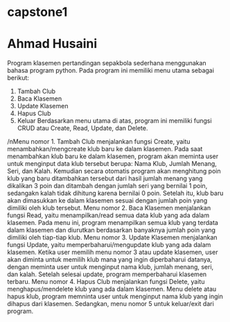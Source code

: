 # capstone1
# Ahmad Husaini
Program klasemen pertandingan sepakbola sederhana menggunakan bahasa program python.
Pada program ini memiliki menu utama sebagai berikut:
1. Tambah Club
2. Baca Klasemen
3. Update Klasemen
4. Hapus Club
5. Keluar
Berdasarkan menu utama di atas, program ini memiliki fungsi CRUD atau Create, Read, Update, dan Delete.

/nMenu nomor 1. Tambah Club menjalankan fungsi Create, yaitu menambahkan/mengcreate klub baru ke dalam klasemen.
Pada saat menambahkan klub baru ke dalam klasemen, program akan meminta user untuk menginput data klub tersebut berupa: Nama Klub, Jumlah Menang, Seri, dan Kalah. Kemudian secara otomatis program akan menghitung poin klub yang baru ditambahkan tersebut dari hasil jumlah menang yang dikalikan 3 poin dan ditambah dengan jumlah seri yang bernilai 1 poin, sedangakn kalah tidak dihitung karena bernilai 0 poin. Setelah itu, klub baru akan dimasukkan ke dalam klasemen sesuai dengan jumlah poin yang dimiliki oleh klub tersebut.
Menu nomor 2. Baca Klasemen menjalankan fungsi Read, yaitu menampilkan/read semua data klub yang ada dalam klasemen.
Pada menu ini, program menampilkan semua klub yang terdata dalam klasemen dan diurutkan berdasarkan banyaknya jumlah poin yang dimiliki oleh tiap-tiap klub.
Menu nomor 3. Update Klasemen menjalankan fungsi Update, yaitu memperbaharui/mengupdate klub yang ada dalam klasemen.
Ketika user memilih menu nomor 3 atau update klasemen, user akan diminta untuk memilih klub mana yang ingin diperbaharui datanya, dengan meminta user untuk menginput nama klub, jumlah menang, seri, dan kalah. Setelah selesai update, program memperbaharui klasemen terbaru.
Menu nomor 4. Hapus Club menjalankan fungsi Delete, yaitu menghapus/mendelete klub yang ada dalam klasemen.
Menu delete atau hapus klub, program memninta user untuk menginput nama klub yang ingin dihapus dari klasemen.
Sedangkan, menu nomor 5 untuk keluar/exit dari program.
